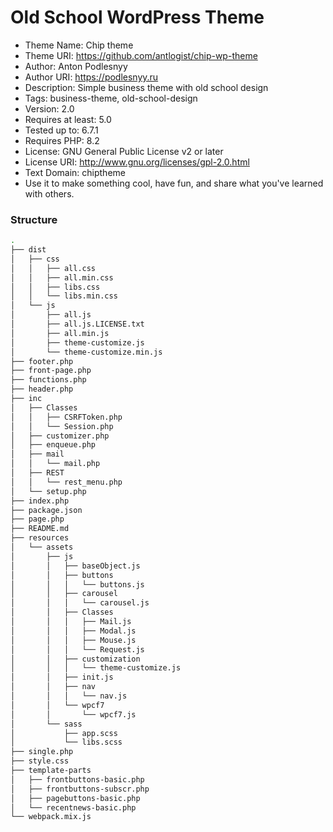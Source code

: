 # Old School WordPress Theme

- Theme Name: Chip theme
- Theme URI: https://github.com/antlogist/chip-wp-theme
- Author: Anton Podlesnyy
- Author URI: https://podlesnyy.ru
- Description: Simple business theme with old school design
- Tags: business-theme, old-school-design
- Version: 2.0
- Requires at least: 5.0
- Tested up to: 6.7.1
- Requires PHP: 8.2
- License: GNU General Public License v2 or later
- License URI: http://www.gnu.org/licenses/gpl-2.0.html
- Text Domain: chiptheme
- Use it to make something cool, have fun, and share what you've learned with others.

### Structure

```bash
.
├── dist
│   ├── css
│   │   ├── all.css
│   │   ├── all.min.css
│   │   ├── libs.css
│   │   └── libs.min.css
│   └── js
│       ├── all.js
│       ├── all.js.LICENSE.txt
│       ├── all.min.js
│       ├── theme-customize.js
│       └── theme-customize.min.js
├── footer.php
├── front-page.php
├── functions.php
├── header.php
├── inc
│   ├── Classes
│   │   ├── CSRFToken.php
│   │   └── Session.php
│   ├── customizer.php
│   ├── enqueue.php
│   ├── mail
│   │   └── mail.php
│   ├── REST
│   │   └── rest_menu.php
│   └── setup.php
├── index.php
├── package.json
├── page.php
├── README.md
├── resources
│   └── assets
│       ├── js
│       │   ├── baseObject.js
│       │   ├── buttons
│       │   │   └── buttons.js
│       │   ├── carousel
│       │   │   └── carousel.js
│       │   ├── Classes
│       │   │   ├── Mail.js
│       │   │   ├── Modal.js
│       │   │   ├── Mouse.js
│       │   │   └── Request.js
│       │   ├── customization
│       │   │   └── theme-customize.js
│       │   ├── init.js
│       │   ├── nav
│       │   │   └── nav.js
│       │   └── wpcf7
│       │       └── wpcf7.js
│       └── sass
│           ├── app.scss
│           └── libs.scss
├── single.php
├── style.css
├── template-parts
│   ├── frontbuttons-basic.php
│   ├── frontbuttons-subscr.php
│   ├── pagebuttons-basic.php
│   └── recentnews-basic.php
└── webpack.mix.js
```